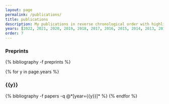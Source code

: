 ```yaml
---
layout: page
permalink: /publications/
title: publications
description: My publications in reverse chronological order with highlights in <strong>bold</strong>.
years: [2022, 2021, 2020, 2019, 2018, 2017, 2016, 2015, 2014, 2013, 2012, 2011, 2010, 2006]
order: 7
---
```


<h3 class="year">Preprints</h3>
{% bibliography -f preprints %}

{% for y in page.years %}
  <h3 class="year">{{y}}</h3>
  {% bibliography -f papers -q @*[year={{y}}]* %}
{% endfor %}
